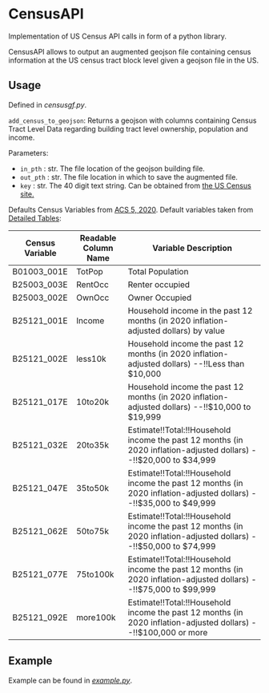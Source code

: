 # CensusAPI

Implementation of US Census API calls in form of a python library.

CensusAPI allows to output an augmented geojson file containing census information at the US census tract block level given a geojson file in the US.

## Usage

Defined in _censusgf.py_.

`add_census_to_geojson`: Returns a geojson with columns containing Census Tract Level Data regarding building tract level ownership, population and income.

Parameters:

- `in_pth` : str. The file location of the geojson building file.
- `out_pth` : str. The file location in which to save the augmented file.
- `key` : str. The 40 digit text string. Can be obtained from [the US Census site.](http://api.census.gov/data/key_signup.html)

Defaults Census Variables from [ACS 5, 2020](https://www.census.gov/data/developers/data-sets/acs-5year.html). Default variables taken from [Detailed Tables](https://api.census.gov/data/2020/acs/acs5/variables.json):

|Census Variable|Readable Column Name|                                               Variable Description                                                |
|--------------|------------------|------------------------------------------------------------------------------------------------------------------|
| B01003_001E  |      TotPop      |                                                 Total Population                                                 |
| B25003_003E  |     RentOcc      |                                                 Renter occupied                                                  |
| B25003_002E  |      OwnOcc      |                                                  Owner Occupied                                                  |
| B25121_001E  |      Income      |               Household income in the past 12 months (in 2020 inflation-adjusted dollars) by value               |
| B25121_002E  |     less10k      |          Household income the past 12 months (in 2020 inflation-adjusted dollars) --!!Less than $10,000          |
| B25121_017E  |     10to20k      |         Household income the past 12 months (in 2020 inflation-adjusted dollars) --!!$10,000 to $19,999          |
| B25121_032E  |     20to35k      |Estimate!!Total:!!Household income the past 12 months (in 2020 inflation-adjusted dollars) --!!$20,000 to $34,999 |
| B25121_047E  |     35to50k      |Estimate!!Total:!!Household income the past 12 months (in 2020 inflation-adjusted dollars) --!!$35,000 to $49,999 |
| B25121_062E  |     50to75k      |Estimate!!Total:!!Household income the past 12 months (in 2020 inflation-adjusted dollars) --!!$50,000 to $74,999 |
| B25121_077E  |     75to100k     |Estimate!!Total:!!Household income the past 12 months (in 2020 inflation-adjusted dollars) --!!$75,000 to $99,999 |
| B25121_092E  |     more100k     | Estimate!!Total:!!Household income the past 12 months (in 2020 inflation-adjusted dollars) --!!$100,000 or more  |

## Example

Example can be found in [_example.py_](https://github.com/zoedesimone/census-api/blob/main/example/example.py).
